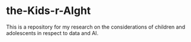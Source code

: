 # the-Kids-r-AIght
This is a repository for my research on the considerations of children and adolescents in respect to data and AI.
